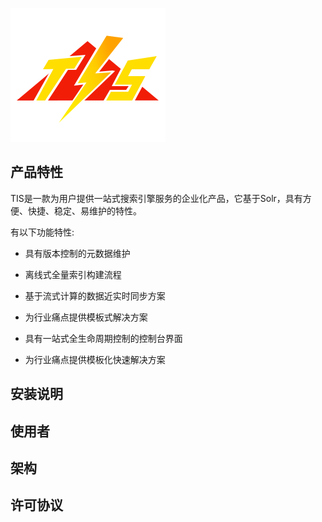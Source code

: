 ![tis](docs/tis-logo.png)

## 产品特性

TIS是一款为用户提供一站式搜索引擎服务的企业化产品，它基于Solr，具有方便、快捷、稳定、易维护的特性。

有以下功能特性:

- 具有版本控制的元数据维护

- 离线式全量索引构建流程

- 基于流式计算的数据近实时同步方案

- 为行业痛点提供模板式解决方案

- 具有一站式全生命周期控制的控制台界面

- 为行业痛点提供模板化快速解决方案

## 安装说明

## 使用者

## 架构

## 许可协议
